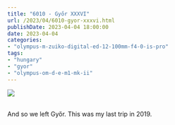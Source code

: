 ```yaml
---
title: "6010 - Győr XXXVI"
url: /2023/04/6010-gyor-xxxvi.html
publishDate: 2023-04-04 18:00:00
date: 2023-04-04
categories:
- "olympus-m-zuiko-digital-ed-12-100mm-f4-0-is-pro"
tags:
- "hungary"
- "gyor"
- "olympus-om-d-e-m1-mk-ii"
---
```

<div class="container">
<div class="center"><a target="_blank" href="https://d25zfm9zpd7gm5.cloudfront.net/1200x1200/2019/20191020_133430_DxO_lr.jpg"><img class="webfeedsFeaturedVisual" src="https://d25zfm9zpd7gm5.cloudfront.net/0600x0600/2019/20191020_133430_DxO_lr.jpg" /></a></div>
</div>
<br />

And so we left Győr. This was my last trip in 2019.
